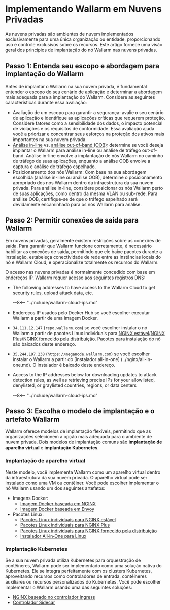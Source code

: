 [ip-lists-docs]:                    ../../user-guides/ip-lists/overview.md

# Implementando Wallarm em Nuvens Privadas

As nuvens privadas são ambientes de nuvem implementados exclusivamente para uma única organização ou entidade, proporcionando uso e controle exclusivos sobre os recursos. Este artigo fornece uma visão geral dos princípios de implantação do nó Wallarm nas nuvens privadas.

## Passo 1: Entenda seu escopo e abordagem para implantação do Wallarm

Antes de implantar o Wallarm na sua nuvem privada, é fundamental entender o escopo do seu cenário de aplicação e determinar a abordagem mais adequada para a implantação do Wallarm. Considere as seguintes características durante essa avaliação:

* Avaliação de um escopo para garantir a segurança: avalie o seu cenário de aplicação e identifique as aplicações críticas que requerem proteção. Considere fatores como a sensibilidade dos dados, o impacto potencial de violações e os requisitos de conformidade. Essa avaliação ajuda você a priorizar e concentrar seus esforços na proteção dos ativos mais importantes na sua nuvem privada.
* [Análise in-line](../inline/overview.md) vs. [análise out-of-band (OOB)](../oob/overview.md): determine se você deseja implantar o Wallarm para análise in-line ou análise de tráfego out-of-band. Análise in-line envolve a implantação de nós Wallarm no caminho de tráfego de suas aplicações, enquanto a análise OOB envolve a captura e análise de tráfego espelhado.
* Posicionamento dos nós Wallarm: Com base na sua abordagem escolhida (análise in-line ou análise OOB), determine o posicionamento apropriado dos nós Wallarm dentro da infraestrutura da sua nuvem privada. Para análise in-line, considere posicionar os nós Wallarm perto de suas aplicações, como dentro da mesma VLAN ou sub-rede. Para análise OOB, certifique-se de que o tráfego espelhado será devidamente encaminhado para os nós Wallarm para análise.

## Passo 2: Permitir conexões de saída para Wallarm

Em nuvens privadas, geralmente existem restrições sobre as conexões de saída. Para garantir que Wallarm funcione corretamente, é necessário habilitar as conexões de saída, permitindo que ele baixe pacotes durante a instalação, estabeleça conectividade de rede entre as instâncias locais do nó e Wallarm Cloud, e operacionalize totalmente os recursos do Wallarm.

O acesso nas nuvens privadas é normalmente concedido com base em endereços IP. Wallarm requer acesso aos seguintes registros DNS:

* The following addresses to have access to the Wallarm Cloud to get security rules, upload attack data, etc.

    --8<-- "../include/wallarm-cloud-ips.md"
* Endereços IP usados pelo Docker Hub se você escolher executar Wallarm a partir de uma imagem Docker.
* `34.111.12.147` (`repo.wallarm.com`) se você escolher instalar o nó Wallarm a partir de pacotes Linux individuais para [NGINX estável](../nginx/dynamic-module.md)/[NGINX Plus](../nginx-plus.md)/[NGINX fornecido pela distribuição](../nginx/dynamic-module-from-distr.md). Pacotes para instalação do nó são baixados deste endereço.
* `35.244.197.238` (`https://meganode.wallarm.com`) se você escolher instalar o Wallarm a partir do [instalador all-in-one] (../nginx/all-in-one.md). O instalador é baixado deste endereço.
* Access to the IP addresses below for downloading updates to attack detection rules, as well as retrieving precise IPs for your allowlisted, denylisted, or graylisted countries, regions, or data centers

    --8<-- "../include/wallarm-cloud-ips.md"

## Passo 3: Escolha o modelo de implantação e o artefato Wallarm

Wallarm oferece modelos de implantação flexíveis, permitindo que as organizações selecionem a opção mais adequada para o ambiente de nuvem privada. Dois modelos de implantação comuns são **implantação de aparelho virtual** e **implantação Kubernetes**.

### Implantação de aparelho virtual

Neste modelo, você implementa Wallarm como um aparelho virtual dentro da infraestrutura da sua nuvem privada. O aparelho virtual pode ser instalado como uma VM ou contêiner. Você pode escolher implementar o nó Wallarm usando um dos seguintes artefatos:

* Imagens Docker:
    * [Imagem Docker baseada em NGINX](../../admin-en/installation-docker-en.md)
    * [Imagem Docker baseada em Envoy](../../admin-en/installation-guides/envoy/envoy-docker.md)
* Pacotes Linux:
    * [Pacotes Linux individuais para NGINX estável](../nginx/dynamic-module.md)
    * [Pacotes Linux individuais para NGINX Plus](../nginx-plus.md)
    * [Pacotes Linux individuais para NGINX fornecido pela distribuição](../nginx/dynamic-module-from-distr.md)
    * [Instalador All‑in‑One para Linux](../nginx/all-in-one.md)

### Implantação Kubernetes

Se a sua nuvem privada utiliza Kubernetes para orquestração de contêineres, Wallarm pode ser implementado como uma solução nativa do Kubernetes. Ele se integra perfeitamente com os clusters Kubernetes, aproveitando recursos como controladores de entrada, contêineres auxiliares ou recursos personalizados do Kubernetes. Você pode escolher implementar o Wallarm usando uma das seguintes soluções:

* [NGINX baseado no controlador Ingress](../../admin-en/installation-kubernetes-en.md)
* [Controlador Sidecar](../kubernetes/sidecar-proxy/deployment.md)